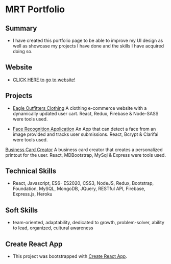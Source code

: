 # MRT Portfolio

## Summary

- I have created this portfolio page to be able to improve my UI design as well as showcase my projects I have done and the skills I have acquired doing so.

## Website

- [CLICK HERE to go to website!](https://mrt-portfolio.herokuapp.com/)

## Projects 

- [Eagle Outfitters Clothing](https://eagle-outfitters.herokuapp.com/)
A clothing e-commerce website with a dynamically updated user cart. React, Redux, Firebase & Node-SASS were tools used.

- [Face Recognition Application](https://smart-brain-detect3.herokuapp.com/)
An App that can detect a face from an image provided and tracks user submissions. React, Bcrypt & Clarifai were tools used.

[Business Card Creator]("https://stormy-harbor-93453.herokuapp.com/)
A business card creator that creates a personalized printout for the user. React, MDBootstrap, MySql & Express were tools used.
## Technical Skills 

- React, Javascript, ES6- ES2020, CSS3, NodeJS, Redux, Bootstrap, Foundation, MySQL, MongoDB, JQuery, RESTful API, Firebase, Express.js, Heroku

## Soft Skills

- team-oriented, adaptability, dedicated to growth, problem-solver, ability to lead, organized, cultural awareness

## Create React App

- This project was bootstrapped with [Create React App](https://github.com/facebook/create-react-app).